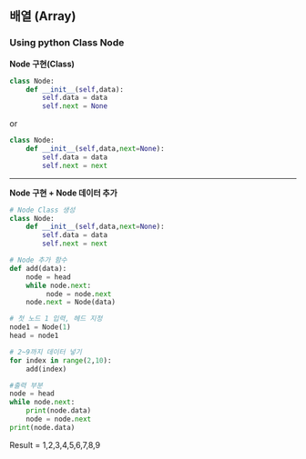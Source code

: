 ## 배열 (Array)
### Using python Class Node

**Node 구현(Class)**
```python
class Node:
    def __init__(self,data):
        self.data = data
        self.next = None
```
or
```python
class Node:
    def __init__(self,data,next=None):
        self.data = data
        self.next = next
```
---

**Node 구현 + Node 데이터 추가**
```python
# Node Class 생성
class Node:
    def __init__(self,data,next=None):
        self.data = data
        self.next = next

# Node 추가 함수        
def add(data):
    node = head
    while node.next:
         node = node.next
    node.next = Node(data)

# 첫 노드 1 입력, 헤드 지정
node1 = Node(1)
head = node1

# 2~9까지 데이터 넣기
for index in range(2,10):
    add(index)

#출력 부분
node = head
while node.next:
    print(node.data)
    node = node.next
print(node.data)
```

Result = 1,2,3,4,5,6,7,8,9
